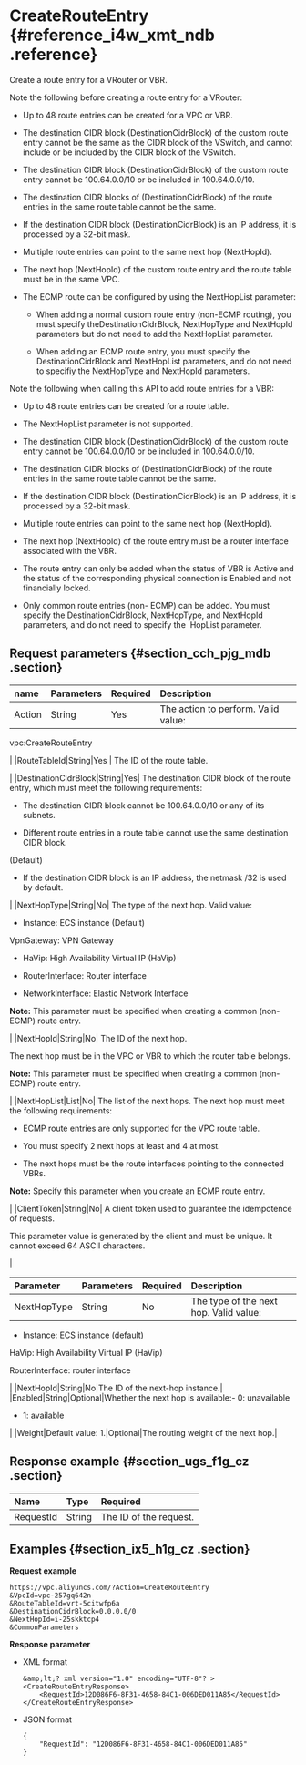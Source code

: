 # CreateRouteEntry {#reference_i4w_xmt_ndb .reference}

Create a route entry for a VRouter or VBR.

Note the following before creating a route entry for a VRouter:

-   Up to 48 route entries can be created for a VPC or VBR.

-   The destination CIDR block \(DestinationCidrBlock\) of the custom route entry cannot be the same as the CIDR block of the VSwitch, and cannot include or be included by the CIDR block of the VSwitch.

-   The destination CIDR block \(DestinationCidrBlock\) of the custom route entry cannot be 100.64.0.0/10 or be included in 100.64.0.0/10.

-   The destination CIDR blocks of \(DestinationCidrBlock\) of the route entries in the same route table cannot be the same.

-   If the destination CIDR block \(DestinationCidrBlock\) is an IP address, it is processed by a 32-bit mask.

-   Multiple route entries can point to the same next hop \(NextHopId\).
-   The next hop \(NextHopId\) of the custom route entry and the route table must be in the same VPC.
-   The ECMP route can be configured by using the NextHopList parameter:
    -   When adding a normal custom route entry \(non-ECMP routing\), you must specify theDestinationCidrBlock, NextHopType and NextHopId parameters but do not need to add the NextHopList parameter.

    -   When adding an ECMP route entry, you must specify the DestinationCidrBlock and NextHopList parameters, and do not need to specifiy the NextHopType and NextHopId parameters.


Note the following when calling this API to add route entries for a VBR:

-   Up to 48 route entries can be created for a route table.

-   The NextHopList parameter is not supported.

-   The destination CIDR block \(DestinationCidrBlock\) of the custom route entry cannot be 100.64.0.0/10 or be included in 100.64.0.0/10.

-   The destination CIDR blocks of \(DestinationCidrBlock\) of the route entries in the same route table cannot be the same.

-   If the destination CIDR block \(DestinationCidrBlock\) is an IP address, it is processed by a 32-bit mask.

-   Multiple route entries can point to the same next hop \(NextHopId\).
-   The next hop \(NextHopId\) of the route entry must be a router interface associated with the VBR.
-   The route entry can only be added when the status of VBR is Active and the status of the corresponding physical connection is Enabled and not financially locked. 

-   Only common route entries \(non- ECMP\) can be added. You must specify the DestinationCidrBlock, NextHopType, and NextHopId parameters, and do not need to specify the  HopList parameter.

## Request parameters {#section_cch_pjg_mdb .section}

|name|Parameters|Required|Description|
|:---|:---------|:-------|:----------|
|Action|String|Yes| The action to perform. Valid value: 

 vpc:CreateRouteEntry

 |
|RouteTableId|String|Yes | The ID of the route table.

 |
|DestinationCidrBlock|String|Yes| The destination CIDR block of the route entry, which must meet the following requirements:

 -   The destination CIDR block cannot be 100.64.0.0/10 or any of its subnets.

-   Different route entries in a route table cannot use the same destination CIDR block.

\(Default\)

-   If the destination CIDR block is an IP address, the netmask /32 is used by default.


 |
|NextHopType|String|No| The type of the next hop. Valid value: 

 -   Instance: ECS instance \(Default\)

VpnGateway: VPN Gateway

-   HaVip: High Availability Virtual IP \(HaVip\)

-   RouterInterface: Router interface

-   NetworkInterface: Elastic Network Interface


 **Note:** This parameter must be specified when creating a common \(non-ECMP\) route entry.

 |
|NextHopId|String|No| The ID of the next hop.

 The next hop must be in the VPC or VBR to which the router table belongs.

 **Note:** This parameter must be specified when creating a common \(non-ECMP\) route entry.

 |
|NextHopList|List|No| The list of the next hops. The next hop must meet the following requirements:

 -   ECMP route entries are only supported for the VPC route table.

-   You must specify 2 next hops at least and 4 at most.

-   The next hops must be the route interfaces pointing to the connected VBRs.


 **Note:** Specify this parameter when you create an ECMP route entry.

 |
|ClientToken|String|No| A client token used to guarantee the idempotence of requests.

 This parameter value is generated by the client and must be unique. It cannot exceed 64 ASCII characters.

 |

|Parameter|Parameters|Required|Description|
|:--------|:---------|--------|:----------|
|NextHopType|String|No| The type of the next hop. Valid value:

 -   Instance: ECS instance \(default\)

HaVip: High Availability Virtual IP \(HaVip\)

RouterInterface: router interface


 |
|NextHopId|String|No|The ID of the next-hop instance.|
|Enabled|String|Optional|Whether the next hop is available:-   0: unavailable

-   1: available


|
|Weight|Default value: 1.|Optional|The routing weight of the next hop.|

## Response example {#section_ugs_f1g_cz .section}

|Name |Type|Required|
|:----|:---|:-------|
|RequestId|String|The ID of the request.|

## Examples {#section_ix5_h1g_cz .section}

**Request example**

``` {#createVPCpub}
https://vpc.aliyuncs.com/?Action=CreateRouteEntry
&VpcId=vpc-257gq642n
&RouteTableId=vrt-5citwfp6a
&DestinationCidrBlock=0.0.0.0/0
&NextHopId=i-25skktcp4
&CommonParameters
```

**Response parameter**

-   XML format

    ```
    &amp;lt;? xml version="1.0" encoding="UTF-8"? >
    <CreateRouteEntryResponse>
        <RequestId>12D086F6-8F31-4658-84C1-006DED011A85</RequestId>
    </CreateRouteEntryResponse>
    ```

-   JSON format

    ```
    { 
        "RequestId": "12D086F6-8F31-4658-84C1-006DED011A85"
    }
    ```


